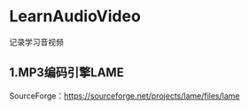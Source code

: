 # LearnAudioVideo
记录学习音视频
## 1.MP3编码引擎LAME
SourceForge：https://sourceforge.net/projects/lame/files/lame

